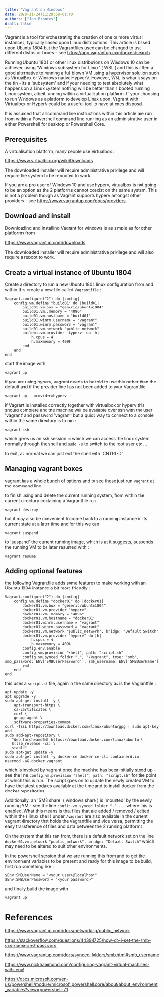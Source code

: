 ```yaml
---
title: "Vagrant on Windows"
date: 2020-11-24T11:29:58+01:00
authors: ["Jon Brookes"]
draft: false
---
```


Vagrant is a tool for orchestrating the creation of one or more virtual instances, typically based upon Linux distributions. This article is based upon Ubuntu 1804 but the Vagrantfiles used can be changed to use different distos or boxes - see https://app.vagrantup.com/boxes/search

Running Ubuntu 1804 or other linux distributions on Windows 10 can be achieved using 'Windows subsystem for Linux' ( WSL ) and this is often a good alternative to running a full blown VM using a hypervisor solution such as VirtualBox or Windows native HypverV. However, WSL is what it says on the tin - its a 'subsystem' and if your needing to test absolutely what happens on a Linux system nothing will be better than a booted running Linux system, albeit running within a virtualization platform. If your choosing to run Windows as a platform to develop Linux upon, Vagrant with Virtualbox or HyperV could be a useful tool to have at ones disposal.

It is assumed that all command line instructions within this article are run from within a Powershell command line running as an administrative user in either Powershell for desktop or Powershell Core.

## Prerequisites

A virtualisation platform, many people use Virtualbox :

https://www.virtualbox.org/wiki/Downloads

The downloaded installer will require administrative privilege and will require the system to be rebooted to work.

If you are a pro user of Windows 10 and use hyperv, virtualbox is not going to be an option as the 2 platforms cannot coexist on the same system. This is not a problem though as Vagrant supports hyperv amongst other providers - see https://www.vagrantup.com/docs/providers.

## Download and install

Downloading and installing Vagrant for windows is as simple as for other platforms from 

https://www.vagrantup.com/downloads

The downloaded installer will require administrative privilege and will also require a reboot to work. 

## Create a virtual instance of Ubuntu 1804

Create a directory to run a new Ubuntu 1804 linux configuration from and within this create a new file called `Vagrantfile` :

```
Vagrant.configure("2") do |config|
    config.vm.define "build01" do |build01|
        build01.vm.box = "generic/ubuntu1804"
        build01.vm..memory = "4096"
        build01.vm.hostname = "build01"
        build01.winrm.username = "vagrant"
        build01.winrm.password = "vagrant"
        build01.vm.network "public_network"
        build01.vm.provider "hyperv" do |h|
            h.cpus = 4
            h.maxmemory = 4096
        end
    end
end
```

start the image with 

```
vagrant up
```

if you are using hyperv, vagrant needs to be told to use this rather than the default and if the provider line has not been added to your Vagrantfile

```
vagrant up --provider=hyperv
```

if Vagrant is installed correctly together with virtualbox or hyperv this should complete and the machine will be available over ssh with the user 'vagrant' and password 'vagrant' but a quick way to connect to a console within the same directory is to run :

```
vagrant ssh
```

which gives us an ssh session in which we can access the linux system normally through the shell and `sudo -s` to switch to the root user etc ...

to exit, as normal we can just exit the shell with 'CNTRL-D'

## Managing vagrant boxes

vagrant has a whole bunch of options and to see these just run `vagrant` at the command line.

to finish using and delete the current running system, from within the current directory containing a Vagrantfile run

```
vagrant destroy
```

but it may also be convenient to come back to a running instance in its current state at a later time and for this we can 

```
vagrant suspend
```

to 'suspend' the current running image, which is at it suggests, suspends the running VM to be later resumed with :

```
vagrant resume
```

## Adding optional features

the following Vagrantfile adds some features to make working with an Ubuntu 1804 instance a bit more friendly :

```
Vagrant.configure("2") do |config|
    config.vm.define "docker01" do |docker01|
        docker01.vm.box = "generic/ubuntu1804"
        docker01.vm.provider "hyperv"
        docker01.vm..memory = "4096"
        docker01.vm.hostname = "docker01"
        docker01.winrm.username = "vagrant"
        docker01.winrm.password = "vagrant"
        docker01.vm.network "public_network", bridge: "Default Switch"
        docker01.vm.provider "hyperv" do |h|
            h.cpus = 4
            h.maxmemory = 4096
        config.env.enable
        config.vm.provision "shell", path: "script.sh"
        config.vm.synced_folder ".", "/vagrant", type: "smb", smb_password: ENV['SMBUserPassword'], smb_username: ENV['SMBUserName']
        end
    end
end
```

this uses a `script.sh` file, again in the same directory as is the Vagrantfile :

```
apt update -y
apt upgrade -y
sudo apt-get install -y \
    apt-transport-https \
    ca-certificates \
    curl \
    gnupg-agent \
    software-properties-common
curl -fsSL https://download.docker.com/linux/ubuntu/gpg | sudo apt-key add -
sudo add-apt-repository \
   "deb [arch=amd64] https://download.docker.com/linux/ubuntu \
   $(lsb_release -cs) \
   stable"    
sudo apt-get update -y
sudo apt-get install -y docker-ce docker-ce-cli containerd.io   
usermod -aG docker vagrant
```

which is invoked by vagrant once the machine has been initially stood up - see the line `config.vm.provision "shell", path: "script.sh"` for the point at which this is run. The script goes on to update the newly created VM to have the latest updates available at the time and to install docker from the docker repositories.

Additionally, an 'SMB share' ( windows share ) is 'mounted' by the newly running VM - see the line `config.vm.synced_folder "." ...` where this is enabled. What this means is that files that are added / removed / edited within the ( linux shell ) under `/vagrant` are also available in the current vagrant directory that holds the Vagrantfile and vice versa, permitting the easy transference of files and data between the 2 running platforms.

On the system that this ran from, there is a default network set on the line `docker01.vm.network "public_network", bridge: "Default Switch"` which may need to be altered to suit other environments.

In the powershell session that we are running this from and to get the environment variables to be present and ready for this image to be build, first run something like :

```
$Env:SMBUserName = "<your user>@localhost"
$Env:SMBUserPassword = "<your password>"
```

and finally build the image with 

```
vagrant up
```







# References

https://www.vagrantup.com/docs/networking/public_network

https://stackoverflow.com/questions/44394725/how-do-i-set-the-smb-username-and-password

https://www.vagrantup.com/docs/synced-folders/smb.html#smb_username

https://www.nickhammond.com/configuring-vagrant-virtual-machines-with-env/

https://docs.microsoft.com/en-us/powershell/module/microsoft.powershell.core/about/about_environment_variables?view=powershell-7.1

